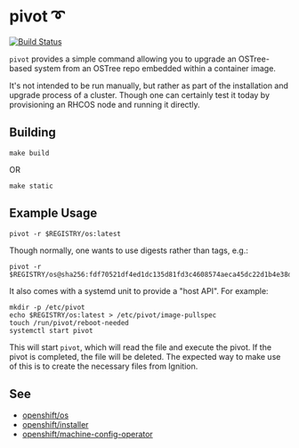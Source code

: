 pivot ➰
========
[![Build Status](https://travis-ci.org/openshift/pivot.svg)](https://travis-ci.org/openshift/pivot/)

`pivot` provides a simple command allowing you to upgrade an
OSTree-based system from an OSTree repo embedded within a container
image.

It's not intended to be run manually, but rather as part of the
installation and upgrade process of a cluster. Though one can certainly
test it today by provisioning an RHCOS node and running it directly.


Building
--------

```
make build
```

OR

```
make static
```

Example Usage
-------------

```
pivot -r $REGISTRY/os:latest
```

Though normally, one wants to use digests rather than tags, e.g.:

```
pivot -r $REGISTRY/os@sha256:fdf70521df4ed1dc135d81fd3c4608574aeca45dc22d1b4e38d16630e9d6f1a7
```

It also comes with a systemd unit to provide a "host API". For example:

```
mkdir -p /etc/pivot
echo $REGISTRY/os:latest > /etc/pivot/image-pullspec
touch /run/pivot/reboot-needed
systemctl start pivot
```

This will start `pivot`, which will read the file and execute the pivot.
If the pivot is completed, the file will be deleted. The expected way to
make use of this is to create the necessary files from Ignition.

See
---
- [openshift/os](https://github.com/openshift/os/)
- [openshift/installer](https://github.com/openshift/installer)
- [openshift/machine-config-operator](https://github.com/openshift/machine-config-operator)
